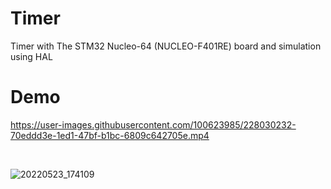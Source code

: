 # Timer
Timer with The STM32 Nucleo-64 (NUCLEO-F401RE) board and simulation using HAL 

# Demo

https://user-images.githubusercontent.com/100623985/228030232-70eddd3e-1ed1-47bf-b1bc-6809c642705e.mp4


<br/>

![20220523_174109](https://user-images.githubusercontent.com/100623985/228029556-0a3e8d68-f599-44c2-96b2-4edd64bae311.jpg)

